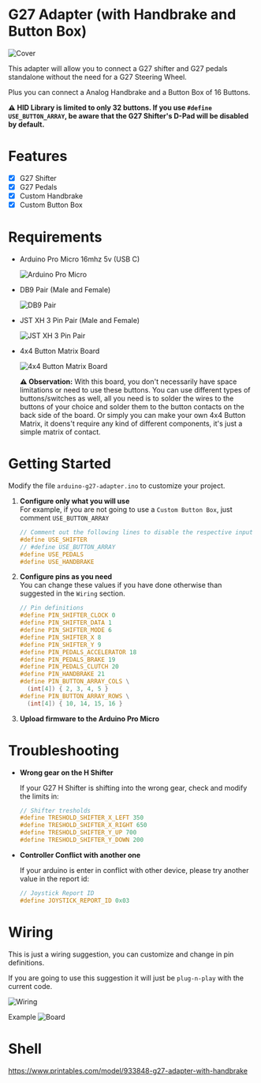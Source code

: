# G27 Adapter (with Handbrake and Button Box)

![Cover](assets/cover.jpg "Cover")

This adapter will allow you to connect a G27 shifter and G27 pedals standalone without the need for a G27 Steering Wheel.

Plus you can connect a Analog Handbrake and a Button Box of 16 Buttons.

**⚠️ HID Library is limited to only 32 buttons. If you use `#define USE_BUTTON_ARRAY`, be aware that the G27 Shifter's D-Pad will be disabled by default.**

# Features

- [x] G27 Shifter
- [x] G27 Pedals
- [x] Custom Handbrake
- [x] Custom Button Box

# Requirements

- Arduino Pro Micro 16mhz 5v (USB C)

  ![Arduino Pro Micro](assets/pro-micro.jpg "Arduino Pro Micro")

- DB9 Pair (Male and Female)

  ![DB9 Pair](assets/db9.jpg "DB9 Pair")

- JST XH 3 Pin Pair (Male and Female)

  ![JST XH 3 Pin Pair](assets/jst-xh.jpg "JST XH 3 Pin Pair")

- 4x4 Button Matrix Board

  ![4x4 Button Matrix Board](assets/4x4-button-matrix.jpg "4x4 Button Matrix Board")

  **⚠️ Observation:** With this board, you don't necessarily have space limitations or need to use these buttons. You can use different types of buttons/switches as well, all you need is to solder the wires to the buttons of your choice and solder them to the button contacts on the back side of the board. Or simply you can make your own 4x4 Button Matrix, it doens't require any kind of different components, it's just a simple matrix of contact.

# Getting Started

Modify the file `arduino-g27-adapter.ino` to customize your project.

1. **Configure only what you will use**<br />
   For example, if you are not going to use a `Custom Button Box`, just comment `USE_BUTTON_ARRAY`

   ```c
   // Comment out the following lines to disable the respective input
   #define USE_SHIFTER
   // #define USE_BUTTON_ARRAY
   #define USE_PEDALS
   #define USE_HANDBRAKE
   ```

1. **Configure pins as you need**<br />
   You can change these values if you have done otherwise than suggested in the `Wiring` section.

   ```c
   // Pin definitions
   #define PIN_SHIFTER_CLOCK 0
   #define PIN_SHIFTER_DATA 1
   #define PIN_SHIFTER_MODE 6
   #define PIN_SHIFTER_X 8
   #define PIN_SHIFTER_Y 9
   #define PIN_PEDALS_ACCELERATOR 18
   #define PIN_PEDALS_BRAKE 19
   #define PIN_PEDALS_CLUTCH 20
   #define PIN_HANDBRAKE 21
   #define PIN_BUTTON_ARRAY_COLS \
     (int[4]) { 2, 3, 4, 5 }
   #define PIN_BUTTON_ARRAY_ROWS \
     (int[4]) { 10, 14, 15, 16 }
   ```

1. **Upload firmware to the Arduino Pro Micro**

# Troubleshooting

- **Wrong gear on the H Shifter**

  If your G27 H Shifter is shifting into the wrong gear, check and modify the limits in:

  ```c
  // Shifter tresholds
  #define TRESHOLD_SHIFTER_X_LEFT 350
  #define TRESHOLD_SHIFTER_X_RIGHT 650
  #define TRESHOLD_SHIFTER_Y_UP 700
  #define TRESHOLD_SHIFTER_Y_DOWN 200
  ```

- **Controller Conflict with another one**

  If your arduino is enter in conflict with other device, please try another value in the report id:

  ```c
  // Joystick Report ID
  #define JOYSTICK_REPORT_ID 0x03
  ```

# Wiring

This is just a wiring suggestion, you can customize and change in pin definitions.

If you are going to use this suggestion it will just be `plug-n-play` with the current code.

![Wiring](assets/wiring.svg "Wiring")

Example
![Board](assets/board.jpg "Board")

# Shell

https://www.printables.com/model/933848-g27-adapter-with-handbrake
